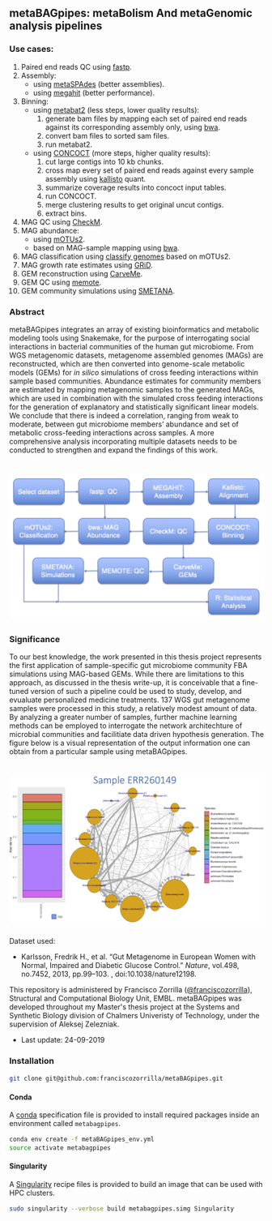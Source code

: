 ## metaBAGpipes: metaBolism And metaGenomic analysis pipelines

### Use cases:

1. Paired end reads QC using [fastp](https://github.com/OpenGene/fastp).
2. Assembly:
      * using [metaSPAdes](https://github.com/ablab/spades) (better assemblies).
      * using [megahit](https://github.com/voutcn/megahit) (better performance).
3. Binning:
      * using [metabat2](https://bitbucket.org/berkeleylab/metabat/src/master/) (less steps, lower quality results):
        1. generate bam files by mapping each set of paired end reads against its corresponding assembly only, using [bwa](https://github.com/lh3/bwa).
        2. convert bam files to sorted sam files.
        3. run metabat2.
      * using [CONCOCT](https://github.com/BinPro/CONCOCT) (more steps, higher quality results):
        1. cut large contigs into 10 kb chunks.
        2. cross map every set of paired end reads against every sample assembly using [kallisto](https://github.com/pachterlab/kallisto) quant.
        3. summarize coverage results into concoct input tables.
        4. run CONCOCT.
        5. merge clustering results to get original uncut contigs.
        6. extract bins.
4. MAG QC using [CheckM](https://github.com/Ecogenomics/CheckM).
5. MAG abundance:
   * using [mOTUs2](https://github.com/motu-tool/mOTUs_v2).
   * based on MAG-sample mapping using [bwa](https://github.com/lh3/bwa).
6. MAG classification using [classify genomes](https://github.com/AlessioMilanese/classify-genomes) based on mOTUs2.
7. MAG growth rate estimates using [GRiD](https://github.com/ohlab/GRiD).
8. GEM reconstruction using [CarveMe](https://github.com/cdanielmachado/carveme).
9. GEM QC using [memote](https://github.com/opencobra/memote).
10. GEM community simulations using [SMETANA](https://github.com/cdanielmachado/smetana).

### Abstract
metaBAGpipes integrates an array of existing bioinformatics and metabolic modeling tools using Snakemake, for the purpose of interrogating social interactions in bacterial communities of the human gut microbiome. From WGS metagenomic datasets, metagenome assembled genomes (MAGs) are reconstructed, which are then converted into genome-scale metabolic models (GEMs) for *in silico* simulations of cross feeding interactions within sample based communities. Abundance estimates for community members are estimated by mapping metagenomic samples to the generated MAGs, which are used in combination with the simulated cross feeding interactions for the generation of explanatory and statistically significant linear models. We conclude that there is indeed a correlation, ranging from weak to moderate, between gut microbiome members’ abundance and set of metabolic cross-feeding interactions across samples. A more comprehensive analysis incorporating multiple datasets needs to be conducted to strengthen and expand the findings of this work.

# ![pipemap_v0.1.png](pipemap_v0.1.png)

### Significance

To our best knowledge, the work presented in this thesis project represents the first application of sample-specific gut microbiome community FBA simulations using MAG-based GEMs. While there are limitations to this approach, as discussed in the thesis write-up, it is conceivable that a fine-tuned version of such a pipeline could be used to study, develop, and evualuate personalized medicine treatments. 137 WGS gut metagenome samples were processed in this study, a relatively modest amount of data. By analyzing a greater number of samples, further machine learning methods can be employed to interrogate the network architechture of microbial communities and facilitiate data driven hypothesis generation. The figure below is a visual representation of the output information one can obtain from a particular sample using metaBAGpipes.

# ![ERR260149.png](ERR260149.png)

Dataset used:
  * Karlsson, Fredrik H., et al. “Gut Metagenome in European Women with Normal, Impaired and Diabetic Glucose Control.” *Nature*, vol.498, no.7452, 2013, pp.99–103. , doi:10.1038/nature12198.

This repository is administered by Francisco Zorrilla ([@franciscozorrilla](https://github.com/franciscozorrilla/)), Structural and Computational Biology Unit, EMBL. metaBAGpipes was developed throughout my Master's thesis project at the Systems and Synthetic Biology division of Chalmers Univeristy of Technology, under the supervision of Aleksej Zelezniak.

  * Last update: 24-09-2019



### Installation

```bash
git clone git@github.com:franciscozorrilla/metaBAGpipes.git
```

#### Conda

A [conda](https://conda.io/en/latest/) specification file is provided to install required packages inside an
environment called `metabagpipes`.

```bash
conda env create -f metaBAGpipes_env.yml
source activate metabagpipes
```

#### Singularity

A [Singularity](https://sylabs.io/docs/) recipe files is provided to build an image that can be used with HPC clusters.

```bash
sudo singularity --verbose build metabagpipes.simg Singularity
```
